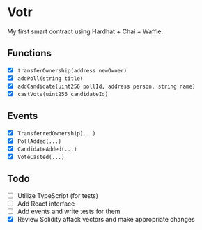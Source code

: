 # Votr
My first smart contract using Hardhat + Chai + Waffle.

## Functions
- [x] `transferOwnership(address newOwner)`
- [x] `addPoll(string title)`
- [x] `addCandidate(uint256 pollId, address person, string name)`
- [x] `castVote(uint256 candidateId)`

## Events
- [x] `TransferredOwnership(...)`
- [x] `PollAdded(...)`
- [x] `CandidateAdded(...)`
- [x] `VoteCasted(...)`

## Todo
- [ ] Utilize TypeScript (for tests)
- [ ] Add React interface
- [ ] Add events and write tests for them
- [x] Review Solidity attack vectors and make appropriate changes
